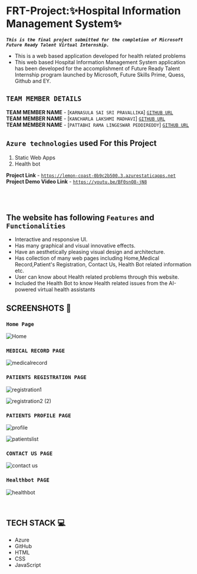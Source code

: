 # **FRT-Project:✨Hospital Information Management System✨**

**_`This is the final project submitted for the completion of Microsoft Future Ready Talent Virtual Internship.`_**

- This is a web based application developed for health related problems
- This web based Hospital Information Management System application has been developed for the accomplishment of Future Ready Talent Internship program launched by Microsoft, Future Skills Prime,
  Quess, Github and EY.
  </br>

## **`TEAM MEMBER DETAILS`**

**TEAM MEMBER NAME** - [`KARNASULA SAI SRI PRAVALLIKA`] [`GITHUB URL`](https://github.com/pravallika1309) </br>
**TEAM MEMBER NAME** - [`KANCHARLA LAKSHMI MADHAVI`] [`GITHUB URL`](https://github.com/20a31a4212) </br>
**TEAM MEMBER NAME** - [`PATTABHI RAMA LINGESWAR PEDDIREDDY`] [`GITHUB URL`](https://github.com/pattabhi03) </br>

## **`Azure technologies`** used For this Project

1. Static Web Apps
2. Health bot
   </br>

**Project Link** - [`https://lemon-coast-0b9c2b500.3.azurestaticapps.net`](https://lemon-coast-0b9c2b500.3.azurestaticapps.net) </br>
**Project Demo Video Link** - [`https://youtu.be/BF0snO8-jN8`](https://youtu.be/BF0snO8-jN8)

</br></br>

## The website has following **`Features`** and **`Functionalities`**

- Interactive and responsive UI.
- Has many graphical and visual innovative effects.
- Have an aesthetically pleasing visual design and architecture.
- Has collection of many web pages including Home,Medical Record,Patient's Registration, Contact Us, Health Bot related information etc.
- User can know about Health related problems through this website.
- Included the Health Bot to know Health related issues from the AI-powered virtual health assistants
  </br>

## SCREENSHOTS 📸

### `Home Page`

![Home](https://user-images.githubusercontent.com/87414605/232978285-9a2c0153-6a96-4423-954a-f2c5078e0acf.png)

### `MEDICAL RECORD PAGE`

![medicalrecord](https://user-images.githubusercontent.com/87414605/232978438-7ee6fb2a-da55-4f18-9830-f4259dfb7869.png)

### `PATIENTS REGISTRATION PAGE`

![registration1](https://user-images.githubusercontent.com/87414605/232978715-285cb6ea-9cc5-4ea6-9c56-8567273cfe3b.png)

![registration2 (2)](https://user-images.githubusercontent.com/87414605/232978751-0ea75c3c-bcf2-4878-9099-8a83209e6688.png)

### `PATIENTS PROFILE PAGE`

![profile](https://user-images.githubusercontent.com/87414605/232978949-b50151d8-1469-4993-85a6-3dca22bcffba.png)

![patientslist](https://user-images.githubusercontent.com/87414605/232978963-bc57cd08-9656-4883-8d8d-573d9aec51bb.png)

### `CONTACT US PAGE`

![contact us](https://user-images.githubusercontent.com/87414605/232979023-573f688c-87fd-44cd-b435-bedd6c84043f.png)

### `Healthbot PAGE`

![healthbot](https://user-images.githubusercontent.com/87414605/232979076-f87897ca-aa4f-409e-844b-b77421e2c03d.png)

</br>

## TECH STACK 💻

- Azure
- GitHub
- HTML
- CSS
- JavaScript
